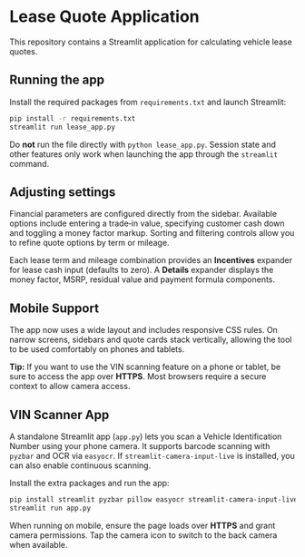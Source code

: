 # Lease Quote Application

This repository contains a Streamlit application for calculating vehicle lease quotes.

## Running the app

Install the required packages from `requirements.txt` and launch Streamlit:

```bash
pip install -r requirements.txt
streamlit run lease_app.py
```

Do **not** run the file directly with `python lease_app.py`. Session state and
other features only work when launching the app through the `streamlit` command.

## Adjusting settings

Financial parameters are configured directly from the sidebar. Available options
include entering a trade‑in value, specifying customer cash down and toggling a
money factor markup. Sorting and filtering controls allow you to refine quote
options by term or mileage.

Each lease term and mileage combination provides an **Incentives** expander
for lease cash input (defaults to zero). A **Details** expander displays the
money factor, MSRP, residual value and payment formula components.

## Mobile Support

The app now uses a wide layout and includes responsive CSS rules. On narrow
screens, sidebars and quote cards stack vertically, allowing the tool to be used
comfortably on phones and tablets.

**Tip:** If you want to use the VIN scanning feature on a phone or tablet, be
sure to access the app over **HTTPS**. Most browsers require a secure context to
allow camera access.
## VIN Scanner App

A standalone Streamlit app (`app.py`) lets you scan a Vehicle Identification Number using your phone camera. It supports barcode scanning with `pyzbar` and OCR via `easyocr`. If `streamlit-camera-input-live` is installed, you can also enable continuous scanning.

Install the extra packages and run the app:

```bash
pip install streamlit pyzbar pillow easyocr streamlit-camera-input-live
streamlit run app.py
```

When running on mobile, ensure the page loads over **HTTPS** and grant camera permissions. Tap the camera icon to switch to the back camera when available.

